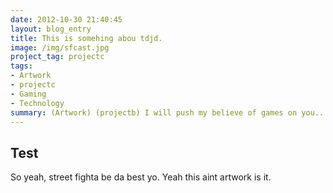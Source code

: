 ```yaml
---
date: 2012-10-30 21:40:45
layout: blog_entry
title: This is somehing abou tdjd.
image: /img/sfcast.jpg
project_tag: projectc
tags:
- Artwork
- projectc
- Gaming
- Technology
summary: (Artwork) (projectb) I will push my believe of games on you...Lorem Ipsum is simply dummy text of the printing and typesetting industry.  I will push my believe of games on you...Lorem Ipsum is simply dummy text of the pMy thoughts on gaming and game developmentrinting and typesetting. So yeah, street fighta be da best yo. Yeah this aint artwork is it.So yeah, street fighta be da best yo. Yeah this aint artwork is it.So yeah, street fighta be da best yo. Yeah this aint artwork is it.
---
```


Test
----

So yeah, street fighta be da best yo. Yeah this aint artwork is it.


